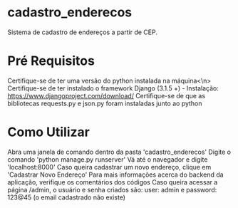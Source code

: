 # cadastro_enderecos
Sistema de cadastro de endereços a partir de CEP.

# Pré Requisitos 
Certifique-se de ter uma versão do python instalada na máquina<\n>
Certifique-se de ter instalado o framework Django (3.1.5 +) - Instalação: https://www.djangoproject.com/download/
Certifique-se de que as bibliotecas requests.py e json.py foram instaladas junto ao python

# Como Utilizar
Abra uma janela de comando dentro da pasta 'cadastro_enderecos'
Digite o comando 'python manage.py runserver'
Vá até o navegador e digite 'localhost:8000'
Caso queira cadastrar um novo endereço, clique em 'Cadastrar Novo Endereço'
Para mais informações acerca do backend da aplicação, verifique os comentários dos códigos
Caso queira acessar a página /admin, o usuário e senha criados são: user: admin e password: 123@45 (o email cadastrado não existe)
